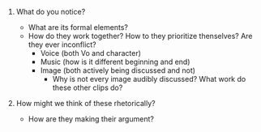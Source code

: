 
1. What do you notice?
    - What are its formal elements? 
    - How do they work together? How to they prioritize thenselves? Are they ever inconflict?
        - Voice (both Vo and character)
        - Music (how is it different beginning and end)
        - Image (both actively being discussed and not)
            - Why is not every image audibly discussed? What work do these other clips do?

2. How might we think of these rhetorically?
    -  How are they making their argument?